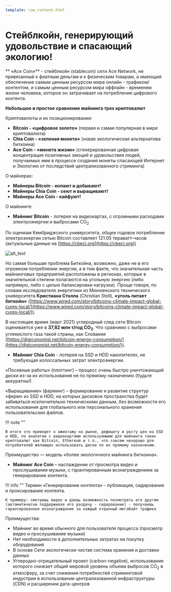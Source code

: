 ```yaml
---
template: raw_content.html
---
```


# Стейблкойн, генерирующий удовольствие и спасающий экологию!

** «Ace Coin»** - стейблкойн (stablecoin) сети Ace Network, не привязанный к фиатным деньгам и к физическим товарам, а имеющий обеспечение самым ценным ресурсом мира онлайн - трафиком/контентом, и самым ценным ресурсом мира оффлайн - временем жизни человека, которое он затрачивает на потребление цифрового контента.

**Небольшое и простое сравнение майнинга трех криптовалют**

Криптовалюты и их позиционирование:

- **Bitcoin - «цифровое золото»** (первая и самая популярная в мире криптовалюта)
- **Chia Coin - «зеленая монета»** (новая экологическая альтернатива биткоина)
- **Ace Coin - «монета жизни»** (сгенерированная цифровая концентрация позитивных эмоций и удовольствия людей, получаемых ими в процессе создания монеты спасающей Интернет и Экологию от последствий централизованного стриминга)

О майнерах:

- **Майнеры Bitcoin - копают и добывают!**
- **Майнеры Chia Coin - сеют и выращивают!**
- **Майнеры Ace Coin - кайфуют!**

О майнинге:

- **Майнинг Bitcoin** - лотерея на видеокартах, с огромными расходами электроэнергии и выбросами CO<sub>2</sub>

По оценкам Кембриджского университета, общее годовое потребление электроэнергии сетью Bitcoin составляет 121.05 тераватт-часов (актуальные данные на [https://cbeci.org](https://cbeci.org))

![alt_text](../../../assets/images/image9.png "image_tooltip")

Но самая большая проблема Биткойна, возможно, даже не в его огромном потреблении энергии, а в том факте, что значительная часть майнинговых предприятий расположены в регионах, которые в значительной степени полагаются на угольную энергию (либо напрямую, либо с целью балансировки нагрузки). Проще говоря, по словам исследователя энергетики из Мюнхенского технического университета **Кристиана Столла** (Christian Stoll), **«уголь питает биткойн»** ([https://www.wired.com/story/bitcoins-climate-impact-global-cures-local/](https://www.wired.com/story/bitcoins-climate-impact-global-cures-local/)).

В настоящее время (март 2021) углеродный след сети Bitcoin оценивается уже в **37,82 млн т/год CO<sub>2</sub>**. Что сравнимо с выбросами углекислого газа такой страны, как Словакия ([https://digiconomist.net/bitcoin-energy-consumption/](https://digiconomist.net/bitcoin-energy-consumption/)).


- **Майнинг Chia Coin** - лотерея на SSD и HDD накопителях, не требующая колоссальных затрат электроэнергии.

«Посевные работы» (плоттинг) – процесс очень быстро уничтожающий диски из-за их использования не по прямому назначению (будьте аккуратны!)

«Выращивание» (фарминг) – формирование и развитие структур «ферм» из SSD и HDD, на которых дисковое пространства будет забиваться исключительно техническими данным, без возможности его использования для глобального или персонального хранения пользовательских файлов.

!!! note ""

    В итоге это приведет к ажиотажу на рынке, дефициту и росту цен на SSD и HDD, по аналогии с видеокартами используемыми для майнинга таких криптовалют как Bitcoin, Ethereum и т.п., что совсем нехорошо для потребителей желающих использовать диски по их прямому назначению.

Преимущество — модель «более экологичного майнинга биткоина».


- **Майнинг Ace Coin** – наслаждение от просмотра видео и прослушивания музыки, с гарантированным вознаграждением за генерирование контента.

!!! info ""
    Термин «Генерирование контента» - публикация, сидирование и проксирование контента.

    К примеру: смотришь видео и даешь возможность посмотреть его другим (автоматически поддерживая его раздачу - сидирование) - получаешь гарантированное вознаграждение за каждый отданный мегабайт трафика

Преимущества:

- Майнинг во время обычного для пользователя процесса (просмотр видео и прослушивание музыки)
- Нет необходимости в дополнительных затратах на покупку оборудования
- В основе Сети экологически чистая система хранения и доставки данных
- Углеродно-отрицательный проект (carbon-negative), использование которого снижает общий мировой уровень объема выбросов CO<sub>2</sub> в атмосферу, за счет снижения потребностей стриминговой индустрии в использовании централизованной инфраструктуры (CDN) и расширении дата-центров
